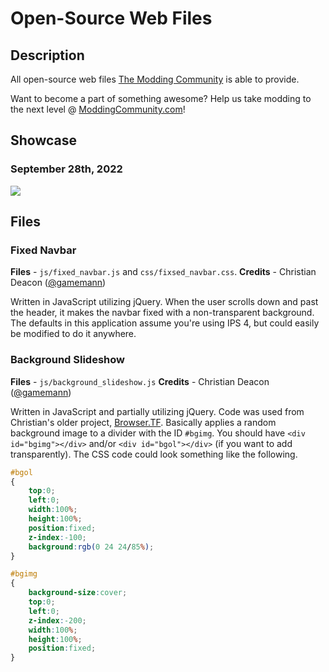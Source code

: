 # Open-Source Web Files
## Description
All open-source web files [The Modding Community](https://moddingcommunity.com) is able to provide.

Want to become a part of something awesome? Help us take modding to the next level @ [ModdingCommunity.com](https://moddingcommunity.com)!

## Showcase
### September 28th, 2022
<a href="https://moddingcommunity.com/" target="_blank"><img src="images/tmc-web-9-28.gif" data-canonical-src="images/tmc-web-9-28.gif" /></a>

## Files
### Fixed Navbar
**Files** - `js/fixed_navbar.js` and `css/fixsed_navbar.css`.
**Credits** - Christian Deacon ([@gamemann](https://github.com/gamemann))

Written in JavaScript utilizing jQuery. When the user scrolls down and past the header, it makes the navbar fixed with a non-transparent background. The defaults in this application assume you're using IPS 4, but could easily be modified to do it anywhere.

### Background Slideshow
**Files** - `js/background_slideshow.js`
**Credits** - Christian Deacon ([@gamemann](https://github.com/gamemann))

Written in JavaScript and partially utilizing jQuery. Code was used from Christian's older project, [Browser.TF](https://Browser.TF/). Basically applies a random background image to a divider with the ID `#bgimg`. You should have `<div id="bgimg"></div>` and/or `<div id="bgol"></div>` (if you want to add transparently). The CSS code could look something like the following.

```css
#bgol 
{
    top:0;
    left:0;
    width:100%;
    height:100%;
    position:fixed;
    z-index:-100;
    background:rgb(0 24 24/85%);
}

#bgimg 
{
    background-size:cover;
    top:0;
    left:0;
    z-index:-200;
    width:100%;
    height:100%;
    position:fixed;
}
```